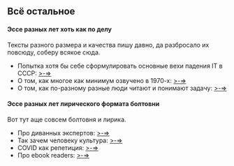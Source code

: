 ## Всё остальное

#### Эссе разных лет хоть как по делу

Тексты разного размера и качества пишу давно, да разбросало их повсюду, соберу всякое сюда.

* Попытка хотя бы себе сформулировать основные вехи падения IT в СССР: [>-=>](articles/it_ussr.md)
* О том, как многое как минимум озвучено в 1970-х:  [>-=>](articles/rodom_iz_70h.md)
* О том, как по-разному разные люди читают и понимают задачу:  [>-=>](articles/liudi_zadachi.md)

#### Эссе разных лет лирического формата болтовни

Вот тут аще совсем болтовня и лирика.

* Про диванных экспертов: [>-=>](articles/divan.md)
* Так зачем человеку культура: [>-=>](articles/kultura.md)
* COVID как репетиция: [>-=>](articles/covid.md)
* Про ebook readers: [>-=>](articles/on_ebooks.md)
